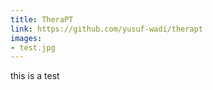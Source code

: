 ```yaml
---
title: TheraPT
link: https://github.com/yusuf-wadi/therapt
images:
- test.jpg
---
```


this is a test